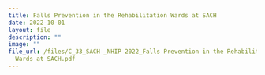 ```yaml
---
title: Falls Prevention in the Rehabilitation Wards at SACH
date: 2022-10-01
layout: file
description: ""
image: ""
file_url: /files/C_33_SACH _NHIP 2022_Falls Prevention in the Rehabilitation
  Wards at SACH.pdf
---
```

